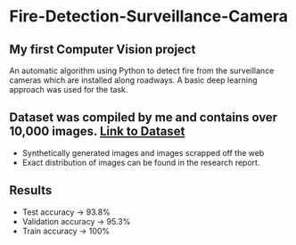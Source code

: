 # Fire-Detection-Surveillance-Camera

## My first Computer Vision project
An automatic algorithm using Python to detect fire from the surveillance cameras which are installed along roadways. A basic deep learning approach was used for the task. 

## Dataset was compiled by me and contains over 10,000 images. [Link to Dataset](https://www.kaggle.com/tharakan684/urecamain)
- Synthetically generated images and images scrapped off the web
- Exact distribution of images can be found in the research report.

## Results
- Test accuracy -> 93.8%
- Validation accuracy -> 95.3%
- Train accuracy -> 100%
